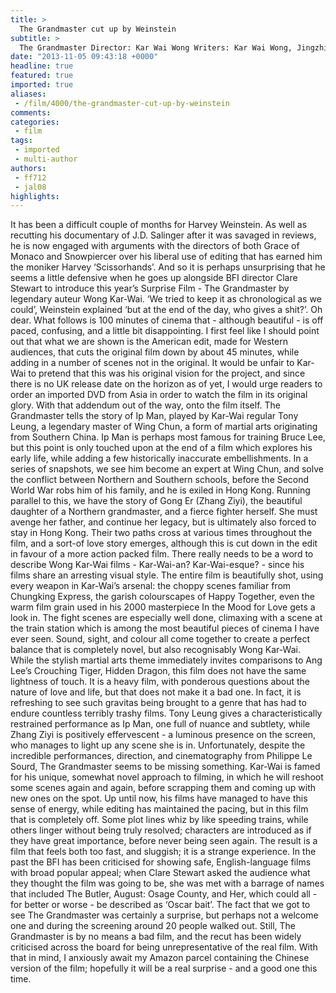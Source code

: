 ```yaml
---
title: >
  The Grandmaster cut up by Weinstein
subtitle: >
  The Grandmaster Director: Kar Wai Wong Writers: Kar Wai Wong, Jingzhi Zou, Haofeng Xu Starring: Tony Leung Chiu Wai, Zhang Ziyi Runtime: 108 minutes Certification: PG-13 (USA)
date: "2013-11-05 09:43:18 +0000"
headline: true
featured: true
imported: true
aliases:
 - /film/4000/the-grandmaster-cut-up-by-weinstein
comments:
categories:
 - film
tags:
 - imported
 - multi-author
authors:
 - ff712
 - jal08
highlights:
---
```


It has been a difficult couple of months for Harvey Weinstein. As well as recutting his documentary of J.D. Salinger after it was savaged in reviews, he is now engaged with arguments with the directors of both Grace of Monaco and Snowpiercer over his liberal use of editing that has earned him the moniker Harvey ‘Scissorhands’. And so it is perhaps unsurprising that he seems a little defensive when he goes up alongside BFI director Clare Stewart to introduce this year’s Surprise Film - The Grandmaster by legendary auteur Wong Kar-Wai. ‘We tried to keep it as chronological as we could’, Weinstein explained ‘but at the end of the day, who gives a shit?’. Oh dear. What follows is 100 minutes of cinema that - although beautiful - is off paced, confusing, and a little bit disappointing.
 I first feel like I should point out that what we are shown is the American edit, made for Western audiences, that cuts the original film down by about 45 minutes, while adding in a number of scenes not in the original. It would be unfair to Kar-Wai to pretend that this was his original vision for the project, and since there is no UK release date on the horizon as of yet, I would urge readers to order an imported DVD from Asia in order to watch the film in its original glory.
 With that addendum out of the way, onto the film itself. The Grandmaster tells the story of Ip Man, played by Kar-Wai regular Tony Leung, a legendary master of Wing Chun, a form of martial arts originating from Southern China. Ip Man is perhaps most famous for training Bruce Lee, but this point is only touched upon at the end of a film which explores his early life, while adding a few historically inaccurate embellishments. In a series of snapshots, we see him become an expert at Wing Chun, and solve the conflict between Northern and Southern schools, before the Second World War robs him of his family, and he is exiled in Hong Kong. Running parallel to this, we have the story of Gong Er (Zhang Ziyi), the beautiful daughter of a Northern grandmaster, and a fierce fighter herself. She must avenge her father, and continue her legacy, but is ultimately also forced to stay in Hong Kong. Their two paths cross at various times throughout the film, and a sort-of love story emerges, although this is cut down in the edit in favour of a more action packed film.
 There really needs to be a word to describe Wong Kar-Wai films - Kar-Wai-an? Kar-Wai-esque? - since his films share an arresting visual style. The entire film is beautifully shot, using every weapon in Kar-Wai’s arsenal: the choppy scenes familiar from Chungking Express, the garish colourscapes of Happy Together, even the warm film grain used in his 2000 masterpiece In the Mood for Love gets a look in. The fight scenes are especially well done, climaxing with a scene at the train station which is among the most beautiful pieces of cinema I have ever seen. Sound, sight, and colour all come together to create a perfect balance that is completely novel, but also recognisably Wong Kar-Wai. While the stylish martial arts theme immediately invites comparisons to Ang Lee’s Crouching Tiger, Hidden Dragon, this film does not have the same lightness of touch. It is a heavy film, with ponderous questions about the nature of love and life, but that does not make it a bad one. In fact, it is refreshing to see such gravitas being brought to a genre that has had to endure countless terribly trashy films.
 Tony Leung gives a characteristically restrained performance as Ip Man, one full of nuance and subtlety, while Zhang Ziyi is positively effervescent - a luminous presence on the screen, who manages to light up any scene she is in. Unfortunately, despite the incredible performances, direction, and cinematography from Philippe Le Sourd, The Grandmaster seems to be missing something. Kar-Wai is famed for his unique, somewhat novel approach to filming, in which he will reshoot some scenes again and again, before scrapping them and coming up with new ones on the spot. Up until now, his films have managed to have this sense of energy, while editing has maintained the pacing, but in this film that is completely off. Some plot lines whiz by like speeding trains, while others linger without being truly resolved; characters are introduced as if they have great importance, before never being seen again. The result is a film that feels both too fast, and sluggish; it is a strange experience.
 In the past the BFI has been criticised for showing safe, English-language films with broad popular appeal; when Clare Stewart asked the audience what they thought the film was going to be, she was met with a barrage of names that included The Butler, August: Osage County, and Her, which could all - for better or worse - be described as ‘Oscar bait’. The fact that we got to see The Grandmaster was certainly a surprise, but perhaps not a welcome one and during the screening around 20 people walked out. Still, The Grandmaster is by no means a bad film, and the recut has been widely criticised across the board for being unrepresentative of the real film. With that in mind, I anxiously await my Amazon parcel containing the Chinese version of the film; hopefully it will be a real surprise - and a good one this time.
